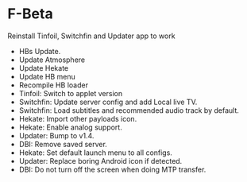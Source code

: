 # F-Beta
Reinstall Tinfoil, Switchfin and Updater app to work
- HBs Update.
- Update Atmosphere
- Update Hekate
- Update HB menu
- Recompile HB loader
- Tinfoil: Switch to applet version
- Switchfin: Update server config and add Local live TV.
- Switchfin: Load subtitles and recommended audio track by default.
- Hekate: Import other payloads icon.
- Hekate: Enable analog support.
- Updater: Bump to v1.4.
- DBI: Remove saved server.
- Hekate: Set default launch menu to all configs.
- Updater: Replace boring Android icon if detected.
- DBI: Do not turn off the screen when doing MTP transfer.
